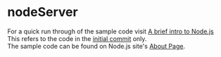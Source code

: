 # nodeServer
For a quick run through of the sample code 
visit [A brief intro to Node.js](http://www.javascriptunscripted.com/?p=208)  
This refers to the code in the [initial commit](https://github.com/donyd/nodeServer/commit/f1ea51d554404f8e1896a8a3403021f78e5c6264) only.  
The sample code can be found on Node.js site's [About Page](https://nodejs.org/en/about/).
